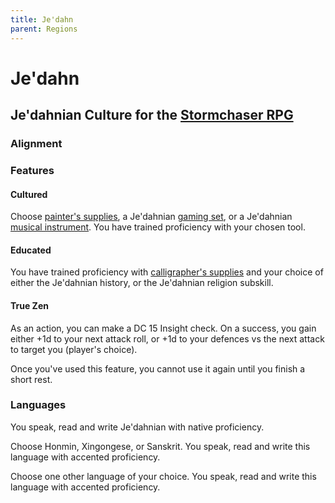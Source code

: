 ```yaml
---
title: Je'dahn
parent: Regions
---
```


# Je'dahn

## Je'dahnian Culture for the [Stormchaser RPG](https://stormchaserroleplaying.com/stormchaserRPG/)

### Alignment

### Features

#### Cultured
Choose [painter's supplies](https://stormchaserroleplaying.com/stormchaserRPG/Equipment/Tools/ArtisansTools/#painters-supplies), a Je'dahnian [gaming set](https://stormchaserroleplaying.com/stormchaserRPG/Equipment/Tools/GamingSet/), or a Je'dahnian [musical instrument](https://stormchaserroleplaying.com/stormchaserRPG/Equipment/Tools/MusicalInstrument/). You have trained proficiency with your chosen tool.

#### Educated
You have trained proficiency with [calligrapher's supplies](https://stormchaserroleplaying.com/stormchaserRPG/Equipment/Tools/ArtisansTools/#calligraphers-supplies) and your choice of either the Je'dahnian history, or the Je'dahnian religion subskill.

#### True Zen
As an action, you can make a DC 15 Insight check. On a success, you gain either +1d to your next attack roll, or +1d to your defences vs the next attack to target you (player's choice).

Once you've used this feature, you cannot use it again until you finish a short rest.

### Languages
You speak, read and write Je'dahnian with native proficiency.

Choose Honmin, Xingongese, or Sanskrit. You speak, read and write this language with accented proficiency.

Choose one other language of your choice. You speak, read and write this language with accented proficiency.
